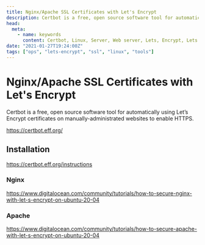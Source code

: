 ```yaml
---
title: Nginx/Apache SSL Certificates with Let's Encrypt
description: Certbot is a free, open source software tool for automatically using Let’s Encrypt certificates on manually-administrated websites to enable HTTPS.
head:
  meta:
    - name: keywords
      content: Certbot, Linux, Server, Web server, Lets, Encrypt, Lets Encrypt, Let's Encrypt, LetsEncrypt, HTTPS, Free, SSL, Certificate, Nginx, Apache, Steff, Beckers, Blog
date: "2021-01-27T19:24:00Z"
tags: ["ops", "lets-encrypt", "ssl", "linux", "tools"]
---
```


# Nginx/Apache SSL Certificates with Let's Encrypt

Certbot is a free, open source software tool for automatically using Let’s Encrypt certificates on manually-administrated websites to enable HTTPS.

https://certbot.eff.org/

## Installation

https://certbot.eff.org/instructions

### Nginx

https://www.digitalocean.com/community/tutorials/how-to-secure-nginx-with-let-s-encrypt-on-ubuntu-20-04

### Apache

https://www.digitalocean.com/community/tutorials/how-to-secure-apache-with-let-s-encrypt-on-ubuntu-20-04
